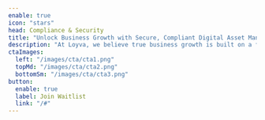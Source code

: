 ```yaml
---
enable: true
icon: "stars"
head: Compliance & Security
title: "Unlock Business Growth with Secure, Compliant Digital Asset Management"
description: "At Loyva, we believe true business growth is built on a foundation of trust, security, and compliance. Our fully bank-approved digital vaulting solution is designed to safeguard your most critical financial assets, reduce risk, and streamline compliance—so you can focus on what matters most: driving success. We provide businesses with a seamless, secure way to manage and protect their documents, ensuring every transaction is legitimate, every asset is preserved, and every step forward is taken with confidence."
ctaImages:
  left: "/images/cta/cta1.png"
  topMd: "/images/cta/cta2.png"
  bottomSm: "/images/cta/cta3.png"
button:
  enable: true
  label: Join Waitlist
  link: "/#"
---
```

